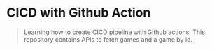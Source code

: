 # CICD with Github Action

> Learning how to create CICD pipeline with Github actions. This repository contains APIs to fetch games and a game by id.
